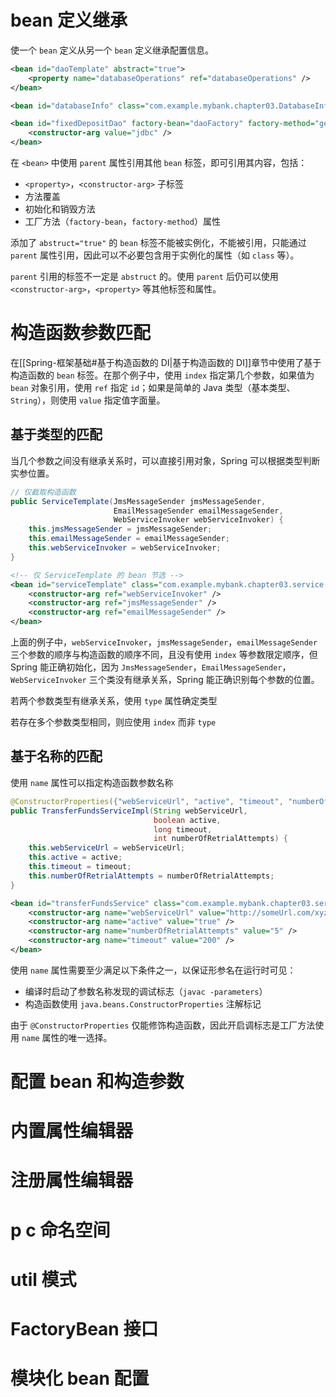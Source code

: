 # bean 定义继承

使一个 `bean` 定义从另一个 `bean` 定义继承配置信息。

```xml
<bean id="daoTemplate" abstract="true">
    <property name="databaseOperations" ref="databaseOperations" />
</bean>

<bean id="databaseInfo" class="com.example.mybank.chapter03.DatabaseInfo" />

<bean id="fixedDepositDao" factory-bean="daoFactory" factory-method="getFixedDepositDao" parent="daoTemplate">
    <constructor-arg value="jdbc" />
</bean>
```

在  `<bean>` 中使用 `parent` 属性引用其他 `bean` 标签，即可引用其内容，包括：
- `<property>`，`<constructor-arg>` 子标签
- 方法覆盖
- 初始化和销毁方法
- 工厂方法（`factory-bean`，`factory-method`）属性

添加了 `abstruct="true"` 的 `bean` 标签不能被实例化，不能被引用，只能通过 `parent` 属性引用，因此可以不必要包含用于实例化的属性（如 `class` 等）。

`parent` 引用的标签不一定是 `abstruct` 的。使用 `parent` 后仍可以使用 `<constructor-arg>`，`<property>` 等其他标签和属性。
# 构造函数参数匹配

在[[Spring-框架基础#基于构造函数的 DI|基于构造函数的 DI]]章节中使用了基于构造函数的 `bean` 标签。在那个例子中，使用 `index` 指定第几个参数，如果值为 `bean` 对象引用，使用 `ref` 指定 `id`；如果是简单的 Java 类型（基本类型、`String`），则使用 `value` 指定值字面量。
## 基于类型的匹配

当几个参数之间没有继承关系时，可以直接引用对象，Spring 可以根据类型判断实参位置。

```java
// 仅截取构造函数
public ServiceTemplate(JmsMessageSender jmsMessageSender, 
					   EmailMessageSender emailMessageSender, 
					   WebServiceInvoker webServiceInvoker) {  
    this.jmsMessageSender = jmsMessageSender;  
    this.emailMessageSender = emailMessageSender;  
    this.webServiceInvoker = webServiceInvoker;  
}
```

```xml
<!-- 仅 ServiceTemplate 的 bean 节选 -->
<bean id="serviceTemplate" class="com.example.mybank.chapter03.service.ServiceTemplate">
    <constructor-arg ref="webServiceInvoker" />
    <constructor-arg ref="jmsMessageSender" />
    <constructor-arg ref="emailMessageSender" />
</bean>
```

上面的例子中，`webServiceInvoker`，`jmsMessageSender`，`emailMessageSender` 三个参数的顺序与构造函数的顺序不同，且没有使用 `index` 等参数限定顺序，但 Spring 能正确初始化，因为 `JmsMessageSender`，`EmailMessageSender`，`WebServiceInvoker` 三个类没有继承关系，Spring 能正确识别每个参数的位置。

若两个参数类型有继承关系，使用 `type` 属性确定类型

若存在多个参数类型相同，则应使用 `index` 而非 `type`
## 基于名称的匹配

使用 `name` 属性可以指定构造函数参数名称

```java
@ConstructorProperties({"webServiceUrl", "active", "timeout", "numberOfRetrialAttempts"})
public TransferFundsServiceImpl(String webServiceUrl,
								boolean active,
								long timeout,
							    int numberOfRetrialAttempts) {
    this.webServiceUrl = webServiceUrl;
    this.active = active;
    this.timeout = timeout;
    this.numberOfRetrialAttempts = numberOfRetrialAttempts;
}
```

```xml
<bean id="transferFundsService" class="com.example.mybank.chapter03.service.TransferFundsServiceImpl">
    <constructor-arg name="webServiceUrl" value="http://someUrl.com/xyz" />
    <constructor-arg name="active" value="true" />
    <constructor-arg name="numberOfRetrialAttempts" value="5" />
    <constructor-arg name="timeout" value="200" />
</bean>
```

使用 `name` 属性需要至少满足以下条件之一，以保证形参名在运行时可见：
- 编译时启动了参数名称发现的调试标志（`javac -parameters`）
- 构造函数使用 `java.beans.ConstructorProperties` 注解标记

由于 `@ConstructorProperties` 仅能修饰构造函数，因此开启调标志是工厂方法使用 `name` 属性的唯一选择。
# 配置 bean 和构造参数
# 内置属性编辑器
# 注册属性编辑器
# p c 命名空间
# util 模式
# FactoryBean 接口
# 模块化 bean 配置